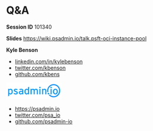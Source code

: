 
# Q&A

**Session ID** 101340

**Slides** https://wiki.psadmin.io/talk.psft-oci-instance-pool

**Kyle Benson**
* [linkedin.com/in/kylebenson](https://www.linkedin.com/in/kylebenson)
* [twitter.com/kbenson](https://twitter.com/kbenson)
* [github.com/kbens](https://github.com/kbens)

![psadmin.io](images/psadmin_io.png)
* https://psadmin.io
* [twitter.com/psa_io](https://twitter.com/psa_io)
* [github.com/psadmin-io](https://github.com/psadmin-io)